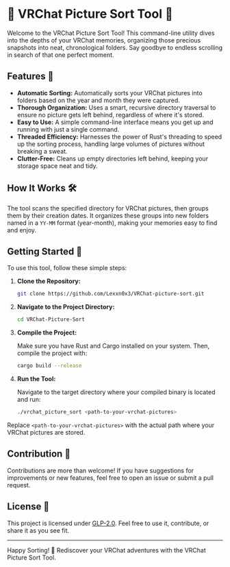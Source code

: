 
# 🌌 VRChat Picture Sort Tool 📂

Welcome to the VRChat Picture Sort Tool! This command-line utility dives into the depths of your VRChat memories, organizing those precious snapshots into neat, chronological folders. Say goodbye to endless scrolling in search of that one perfect moment.

## Features 🚀

- **Automatic Sorting:** Automatically sorts your VRChat pictures into folders based on the year and month they were captured.
- **Thorough Organization:** Uses a smart, recursive directory traversal to ensure no picture gets left behind, regardless of where it's stored.
- **Easy to Use:** A simple command-line interface means you get up and running with just a single command.
- **Threaded Efficiency:** Harnesses the power of Rust's threading to speed up the sorting process, handling large volumes of pictures without breaking a sweat.
- **Clutter-Free:** Cleans up empty directories left behind, keeping your storage space neat and tidy.

## How It Works 🛠️

The tool scans the specified directory for VRChat pictures, then groups them by their creation dates. It organizes these groups into new folders named in a `YY-MM` format (year-month), making your memories easy to find and enjoy.

## Getting Started 🚀

To use this tool, follow these simple steps:

1. **Clone the Repository:**

   ```bash
   git clone https://github.com/Lexxn0x3/VRChat-picture-sort.git
   ```

2. **Navigate to the Project Directory:**

   ```bash
   cd VRChat-Picture-Sort
   ```

3. **Compile the Project:**

   Make sure you have Rust and Cargo installed on your system. Then, compile the project with:

   ```bash
   cargo build --release
   ```

4. **Run the Tool:**

   Navigate to the target directory where your compiled binary is located and run:

   ```bash
   ./vrchat_picture_sort <path-to-your-vrchat-pictures>
   ```

Replace `<path-to-your-vrchat-pictures>` with the actual path where your VRChat pictures are stored.

## Contribution 🤝

Contributions are more than welcome! If you have suggestions for improvements or new features, feel free to open an issue or submit a pull request.

## License 📜

This project is licensed under [GLP-2.0](LICENSE). Feel free to use it, contribute, or share it as you see fit.

---

Happy Sorting! 🎉 Rediscover your VRChat adventures with the VRChat Picture Sort Tool.
